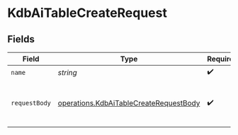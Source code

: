 # KdbAiTableCreateRequest


## Fields

| Field                                                                                            | Type                                                                                             | Required                                                                                         | Description                                                                                      |
| ------------------------------------------------------------------------------------------------ | ------------------------------------------------------------------------------------------------ | ------------------------------------------------------------------------------------------------ | ------------------------------------------------------------------------------------------------ |
| `name`                                                                                           | *string*                                                                                         | :heavy_check_mark:                                                                               | N/A                                                                                              |
| `requestBody`                                                                                    | [operations.KdbAiTableCreateRequestBody](../../models/operations/kdbaitablecreaterequestbody.md) | :heavy_check_mark:                                                                               | An object with table metadata and list of columns                                                |